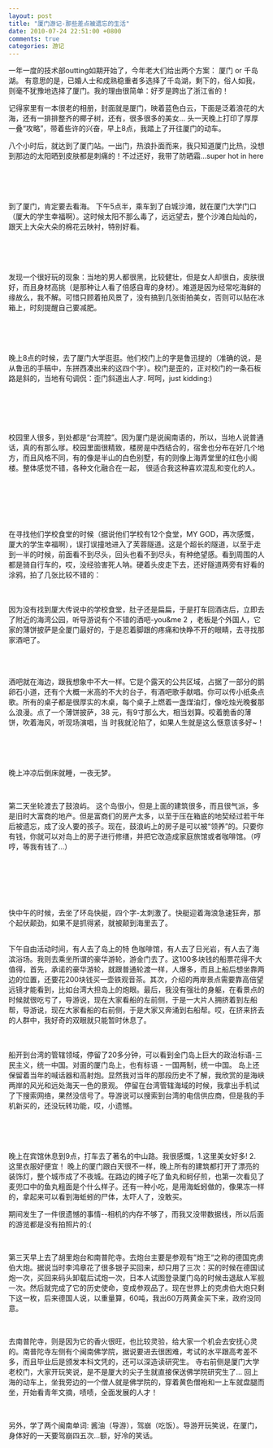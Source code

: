 ```yaml
---
layout: post
title: "厦门游记-那些差点被遗忘的生活"
date: 2010-07-24 22:51:00 +0800
comments: true
categories: 游记
---
```

<p>一年一度的技术部outting如期开始了，今年老大们给出两个方案： 厦门 or 千岛湖。 有意思的是，已婚人士和成熟稳重者多选择了千岛湖，剩下的，俗人如我，则毫不犹豫地选择了厦门。我的理由很简单：好歹是跨出了浙江省的！</p><p>记得家里有一本很老的相册，封面就是厦门，映着蓝色白云，下面是泛着浪花的大海，还有一排排整齐的椰子树，还有，很多很多的美女… 头一天晚上打印了厚厚一叠“攻略”，带着些许的兴奋，早上8点，我踏上了开往厦门的动车。</p><p>八个小时后，就达到了厦门站。一出门，热浪扑面而来，我只知道厦门比热，没想到那边的太阳晒到皮肤都是刺痛的！不过还好，我带了防晒霜…super hot in here</p><p><br><br><br></p><p>到了厦门，肯定要去看海。 下午5点半，乘车到了白城沙滩，就在厦门大学门口（厦大的学生幸福啊）。这时候太阳不那么毒了，远远望去，整个沙滩白灿灿的，跟天上大朵大朵的棉花云映衬，特别好看。</p><p><br><br><br></p><p>发现一个很好玩的现象：当地的男人都很黑，比较健壮，但是女人却很白，皮肤很好，而且身材高挑（是那种让人看了倍感自卑的身材）。难道是因为经常吃海鲜的缘故么，我不解。可惜只顾着拍风景了，没有搞到几张街拍美女，否则可以贴在冰箱上，时刻提醒自己要减肥。</p><p><br><br><br></p><p>晚上8点的时候，去了厦门大学逛逛。他们校门上的字是鲁迅提的（准确的说，是从鲁迅的手稿中，东拼西凑出来的这四个字）。校门是歪的，正对校门的一条石板路是斜的，当地有句调侃：歪门斜道出人才. 呵呵，just kidding:)</p><p><br><br><br><br></p><p>校园里人很多，到处都是“台湾腔”。因为厦门是说闽南语的，所以，当地人说普通话，真的有那么嗲。校园里面很精致，楼房是中西结合的，宿舍也分布在好几个地方，而且风格不同，有的像是半山的白色别墅，有的则像上海弄堂里的红色小阁楼。整体感觉不错，各种文化融合在一起， 很适合我这种喜欢混乱和变化的人。</p><p><br><br> &nbsp;</p><p>&nbsp;</p><p>在寻找他们学校食堂的时候（据说他们学校有12个食堂，MY GOD，再次感慨，厦大的学生幸福啊），误打误撞地进入了芙蓉隧道。这是个超长的隧道，以至于走到一半的时候，前面看不到尽头，回头也看不到尽头，有种绝望感。看到周围的人都是骑自行车的，哎，没经验害死人呐。硬着头皮走下去，还好隧道两旁有好看的涂鸦，拍了几张比较不错的：<br><br><br> </p><p>因为没有找到厦大传说中的学校食堂，肚子还是扁扁，于是打车回酒店后，立即去了附近的海湾公园，听导游说有个不错的酒吧-you&amp;me 2 ，老板是个外国人，它家的薄饼披萨是全厦门最好的，于是忍着脚跟的疼痛和快睁不开的眼睛，去寻找那家酒吧了。</p><p><br><br></p><p>酒吧就在海边，跟我想象中不大一样。它是个露天的公共区域，占据了一部分的鹅卵石小道，还有个大概一米高的不大的台子，有酒吧歌手献唱。你可以传小纸条点歌。所有的桌子都是很厚实的木桌，每个桌子上燃着一盏煤油灯，像吃烛光晚餐那么浪漫。点了一个薄饼披萨，38 元，有9寸那么大，相当划算。咬着脆香的薄饼，吹着海风，听现场演唱，当 时我就沦陷了，如果人生就是这么惬意该多好~！<br><br><br></p><p>&nbsp;</p><p>晚上冲凉后倒床就睡，一夜无梦。</p><p>&nbsp;</p><p>第二天坐轮渡去了鼓浪屿。 这个岛很小，但是上面的建筑很多，而且很气派，多是旧时大富商的地产。但是富商们的房产太多，以至于压在箱底的地契经过若干年后被遗忘，成了没人要的孩子。现在，鼓浪屿上的房子是可以被“领养”的。只要你有钱，你就可以对岛上的房子进行修缮，并把它改造成家庭旅馆或者咖啡馆。（哼哼，等我有钱了…）</p><p><br><br><br></p><p>&nbsp;</p><p>快中午的时候，去坐了环岛快艇，四个字-太刺激了。快艇迎着海浪急速狂奔，那个起伏颠劲，如果不是抓得紧，就被颠到海里去了。<br></p><p><br>下午自由活动时间，有人去了岛上的特 色咖啡馆，有人去了日光岩，有人去了海滨浴场。我则去乘坐所谓的豪华游轮，游金门去了。这100多块钱的船票花得不大值得，首先，承诺的豪华游轮，就跟普通轮渡一样，人爆多，而且上船后想坐靠两边的位置，还要花200块钱买一壶铁观音茶。其次，介绍的两岸景点需要靠高倍望远镜才能看到，比如台湾大担岛上的炮眼。最后，我没有强壮的身躯，在看景点的时候就很吃亏了，导游说，现在大家看船的左前侧，于是一大片人拥挤着到左船帮，导游说，现在大家看船的右前侧，于是大家又奔涌到右船帮。哎，在挤来挤去的人群中，我好奇的双眼就只能暂时休息了。<br><br></p><p><br>船开到台湾的管辖领域，停留了20多分钟，可以看到金门岛上巨大的政治标语-三民主义，统一中国。对面的厦门岛上，也有标语 - 一国两制，统一中国。 岛上还保留着当年的喊话器和高射炮。显然我对当年的那段历史不了解，我欣赏的是海峡两岸的风光和远处海天一色的景观。 停留在台湾管辖海域的时候，我拿出手机试了下搜索网络，果然没信号了。导游说可以搜索到台湾的电信供应商，但是我的手机新买的，还没玩转功能，哎，小遗憾。</p><p><br><br><br></p><p>晚上在宾馆休息到9点，打车去了著名的中山路。我很感慨，1.这里美女好多! 2. 这里衣服好便宜！ 晚上的厦门跟白天很不一样，晚上所有的建筑都打开了漂亮的装饰灯，整个城市成了不夜城。在路边的摊子吃了鱼丸和蚵仔煎，也第一次看见了麦兜口中的鱼丸粗面是个什么样子。还有一种小吃，是用海蚯蚓做的，像果冻一样的，拿起来可以看到海蚯蚓的尸体，太吓人了，没敢买。</p><p>期间发生了一件很遗憾的事情--相机的内存不够了，而我又没带数据线，所以后面的游览都是没有拍照片的:(</p><p>&nbsp;</p><p>第三天早上去了胡里炮台和南普陀寺。去炮台主要是参观有”炮王“之称的德国克虏伯大炮。据说当时李鸿章花了很多银子买回来，却只用了三次：买的时候在德国试炮一次，买回来码头卸载后试炮一次，日本人试图登录厦门岛的时候击退敌人军舰一次。然后就完成了它的历史使命，变成参观品了。现在世界上的克虏伯大炮只剩下这一枚，后来德国人说，以重量算，60吨，我出60万两黄金买下来，政府没同意。</p><p>&nbsp;</p><p>去南普陀寺，则是因为它的香火很旺，也比较灵验，给大家一个机会去安抚心灵的。南普陀寺左侧有个闽南佛学院，据说要进去很困难，考试的水平跟高考差不多，而且毕业后是颁发本科文凭的，还可以深造读研究生。 寺右前侧是厦门大学老校门，大家开玩笑说，是不是厦大的尖子生就直接保送佛学院研究生了… 回上海的动车上，坐我旁边的一个僧人就是佛学院的，穿着黄色僧袍和一上车就盘腿而坐，开始看青年文摘，啧啧，全面发展的人才！</p><p>&nbsp;</p><p>另外，学了两个闽南单词: 酱油（导游），驾崩（吃饭）。导游开玩笑说，在厦门，身体好的一天要驾崩四五次…额，好冷的笑话。</p><p>&nbsp;</p>
